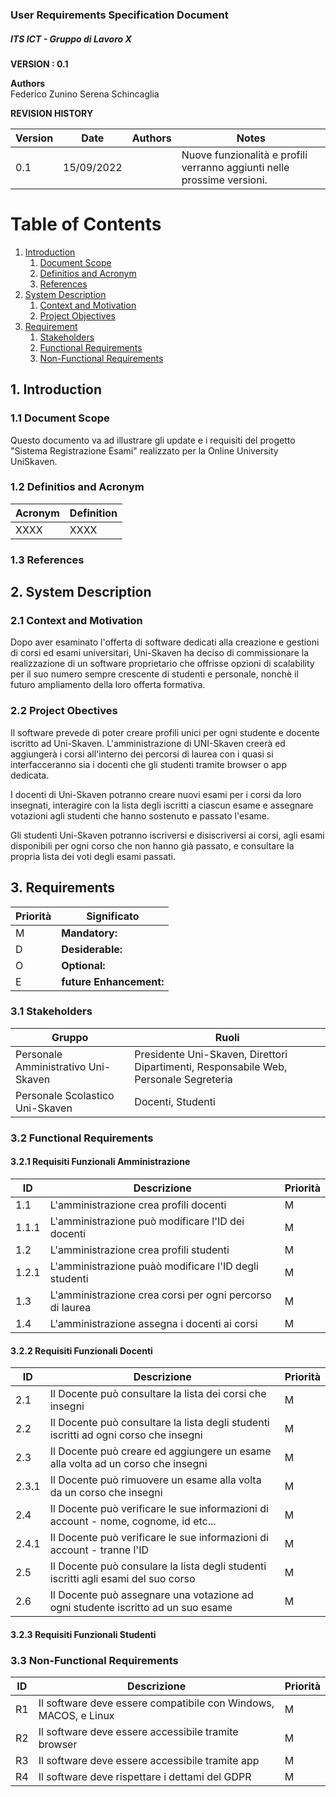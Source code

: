 
### User Requirements Specification Document
##### ITS ICT - Gruppo di Lavoro X


**VERSION : 0.1**

**Authors**  
Federico Zunino
Serena Schincaglia

**REVISION HISTORY**

| Version    | Date        | Authors      | Notes        |
| ----------- | ----------- | ----------- | ----------- |
| 0.1 | 15/09/2022 | | Nuove funzionalità e profili verranno aggiunti nelle prossime versioni.  |


# Table of Contents

1. [Introduction](#p1)
	1. [Document Scope](#sp1.1)
	2. [Definitios and Acronym](#sp1.2) 
	3. [References](#sp1.3)
2. [System Description](#p2)
	1. [Context and Motivation](#sp2.1)
	2. [Project Objectives](#sp2.2)
3. [Requirement](#p3)
 	1. [Stakeholders](#sp3.1)
 	2. [Functional Requirements](#sp3.2)
 	3. [Non-Functional Requirements](#sp3.3)
  
  

<a name="p1"></a>

## 1. Introduction

<a name="sp1.1"></a>

### 1.1 Document Scope

Questo documento va ad illustrare gli update e i requisiti del progetto "Sistema Registrazione Esami" realizzato per la Online University UniSkaven.

<a name="sp1.2"></a>

### 1.2 Definitios and Acronym


| Acronym				| Definition | 
| ------------------------------------- | ----------- | 
| XXXX                                  | XXXX |

<a name="sp1.3"></a>

### 1.3 References 

<a name="p2"></a>

## 2. System Description
<a name="sp2.15"></a>

### 2.1 Context and Motivation

Dopo aver esaminato l'offerta di software dedicati alla creazione e gestioni di corsi ed esami universitari, Uni-Skaven ha deciso di commissionare la realizzazione di un software proprietario che offrisse opzioni di scalability per il suo numero sempre crescente di studenti e personale, nonchè il futuro ampliamento della loro offerta formativa.

<a name="sp2.2"></a>

### 2.2 Project Obectives 

Il software prevede di poter creare profili unici per ogni studente e docente iscritto ad Uni-Skaven. L'amministrazione di UNI-Skaven creerà ed aggiungerà i corsi all'interno dei percorsi di laurea con i quasi si interfacceranno sia i docenti che gli studenti tramite browser o app dedicata. 

I docenti di Uni-Skaven potranno creare nuovi esami per i corsi da loro insegnati, interagire con la lista degli iscritti a ciascun esame e assegnare votazioni agli studenti che hanno sostenuto e passato l'esame.

Gli studenti Uni-Skaven potranno iscriversi e disiscriversi ai corsi, agli esami disponibili per ogni corso che non hanno già passato, e consultare la propria lista dei voti degli esami passati. 

<a name="p3"></a>

## 3. Requirements

| Priorità | Significato | 
| --------------- | ----------- | 
| M | **Mandatory:**   |
| D | **Desiderable:** |
| O | **Optional:**    |
| E | **future Enhancement:** |

<a name="sp3.1"></a>
### 3.1 Stakeholders

| Gruppo | Ruoli |
| ----------- | ----------- | 
|Personale Amministrativo Uni-Skaven| Presidente Uni-Skaven, Direttori Dipartimenti, Responsabile Web, Personale Segreteria |
|Personale Scolastico Uni-Skaven| Docenti, Studenti |

<a name="sp3.2"></a>
### 3.2 Functional Requirements 

#### 3.2.1 Requisiti Funzionali Amministrazione

| ID | Descrizione | Priorità |
| --------------- | ----------- | ---------- | 
| 1.1 |  L'amministrazione crea profili docenti |M| 
| 1.1.1 |  L'amministrazione può modificare l'ID dei docenti |M| 
| 1.2 |  L'amministrazione crea profili studenti |M|
| 1.2.1 |  L'amministrazione puàò modificare l'ID degli studenti |M|
| 1.3 |  L'amministrazione crea corsi per ogni percorso di laurea |M|
| 1.4 |  L'amministrazione assegna i docenti ai corsi |M|

#### 3.2.2 Requisiti Funzionali Docenti

| ID | Descrizione | Priorità |
| --------------- | ----------- | ---------- | 
| 2.1 |  Il Docente può consultare la lista dei corsi che insegni |M| 
| 2.2 |  Il Docente può consultare la lista degli studenti iscritti ad ogni corso che insegni |M|
| 2.3 |  Il Docente può creare ed aggiungere un esame alla volta ad un corso che insegni |M|
| 2.3.1 |  Il Docente può rimuovere un esame alla volta da un corso che insegni |M|
| 2.4 |  Il Docente può verificare le sue informazioni di account - nome, cognome, id etc...|M|
| 2.4.1 |  Il Docente può verificare le sue informazioni di account - tranne l'ID |M|
| 2.5 | Il Docente può consulare la lista degli studenti iscritti agli esami del suo corso |M|
| 2.6 | Il Docente può assegnare una votazione ad ogni studente iscritto ad un suo esame |M|

#### 3.2.3 Requisiti Funzionali Studenti



<a name="sp3.3"></a>
### 3.3 Non-Functional Requirements 
 
| ID | Descrizione | Priorità |
| --------------- | ----------- | ---------- | 
| R1 | Il software deve essere compatibile con Windows, MACOS, e Linux |M|
| R2 | Il software deve essere accessibile tramite browser |M|
| R3 | Il software deve essere accessibile tramite app |M|
| R4 | Il software deve rispettare i dettami del GDPR |M|
